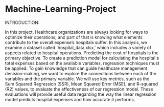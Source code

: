 # Machine-Learning-Project

INTRODUCTION:

In this project, Healthcare organizations are always looking for ways to optimize their operations, and part of that is knowing what elements contribute to the overall expense’s hospitals suffer. In this analysis, we examine a dataset called 'hospital_data.xlsx,' which includes a variety of aspects related to hospital operations. Predicting the cost of hospitals is the primary objective.
To create a prediction model for calculating the hospital's total expenses based on the available variables, regression techniques must be applied. To gain knowledge that can guide healthcare management decision-making, we want to explore the connections between each of the variables and the primary variable.
We will use key metrics, such as the Sum Squared Regression (SSR), Mean Squared Error (MSE), and R-squared (R2) values, to evaluate the effectiveness of our regression model. These evaluations will provide useful data regarding the way the linear regression model predicts hospital expenses and how accurate it performs.
